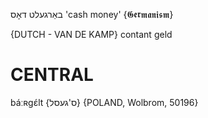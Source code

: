 באַרגעלט
דאָס
'cash money'
{𝕲𝖊𝖗𝖒𝖆𝖓𝖎𝖘𝖒}

{DUTCH - VAN DE KAMP}
contant geld

CENTRAL
========

báːʀgɛ́lt {ס'געסל} {POLAND, Wolbrom, 50196}